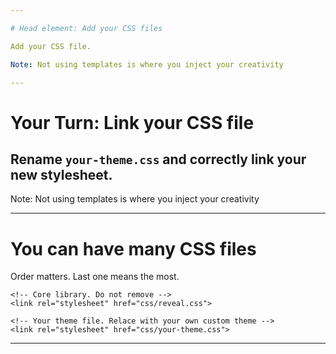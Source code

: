 ```yaml
---

# Head element: Add your CSS files

Add your CSS file. 

Note: Not using templates is where you inject your creativity

---
```


# Your Turn: Link your CSS file

## Rename `your-theme.css` and correctly link your new stylesheet.


Note: Not using templates is where you inject your creativity

---

# You can have many CSS files

Order matters. Last one means the most.

```
<!-- Core library. Do not remove -->
<link rel="stylesheet" href="css/reveal.css">

<!-- Your theme file. Relace with your own custom theme -->
<link rel="stylesheet" href="css/your-theme.css">
```

---

